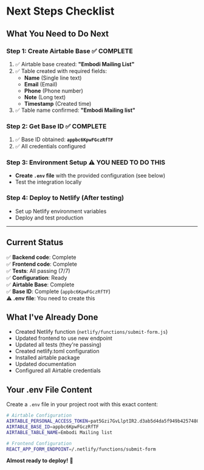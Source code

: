 # Next Steps Checklist

## What You Need to Do Next

### Step 1: Create Airtable Base ✅ COMPLETE
1. ✅ Airtable base created: **"Embodi Mailing List"**
2. ✅ Table created with required fields:
   - **Name** (Single line text)
   - **Email** (Email)
   - **Phone** (Phone number)
   - **Note** (Long text)
   - **Timestamp** (Created time)
3. ✅ Table name confirmed: **"Embodi Mailing list"**

### Step 2: Get Base ID ✅ COMPLETE
1. ✅ Base ID obtained: **`appbc6KpwFGczRfTF`**
2. ✅ All credentials configured

### Step 3: Environment Setup ⚠️ YOU NEED TO DO THIS
- **Create `.env` file** with the provided configuration (see below)
- Test the integration locally

### Step 4: Deploy to Netlify (After testing)
- Set up Netlify environment variables
- Deploy and test production

---

## Current Status
✅ **Backend code**: Complete  
✅ **Frontend code**: Complete  
✅ **Tests**: All passing (7/7)  
✅ **Configuration**: Ready  
✅ **Airtable Base**: Complete  
✅ **Base ID**: Complete (`appbc6KpwFGczRfTF`)  
⚠️ **.env file**: You need to create this

## What I've Already Done
- Created Netlify function (`netlify/functions/submit-form.js`)
- Updated frontend to use new endpoint
- Updated all tests (they're passing)
- Created netlify.toml configuration
- Installed airtable package
- Updated documentation
- Configured all Airtable credentials

## Your .env File Content
Create a `.env` file in your project root with this exact content:

```bash
# Airtable Configuration
AIRTABLE_PERSONAL_ACCESS_TOKEN=pat5Gzi7GvLlptIR2.d3ab5d4da5f949b42574802da08b472b6a1cce63feb014e1a0df0402690802cf
AIRTABLE_BASE_ID=appbc6KpwFGczRfTF
AIRTABLE_TABLE_NAME=Embodi Mailing list

# Frontend Configuration
REACT_APP_FORM_ENDPOINT=/.netlify/functions/submit-form
```

**Almost ready to deploy!** 🚀 